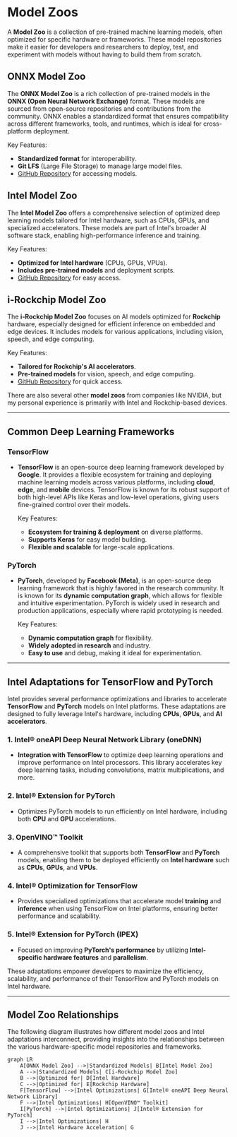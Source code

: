 # Model Zoos

A **Model Zoo** is a collection of pre-trained machine learning models, often optimized for specific hardware or frameworks. These model repositories make it easier for developers and researchers to deploy, test, and experiment with models without having to build them from scratch.

## ONNX Model Zoo
The **ONNX Model Zoo** is a rich collection of pre-trained models in the **ONNX (Open Neural Network Exchange)** format. These models are sourced from open-source repositories and contributions from the community. ONNX enables a standardized format that ensures compatibility across different frameworks, tools, and runtimes, which is ideal for cross-platform deployment.

Key Features:
- **Standardized format** for interoperability.
- **Git LFS** (Large File Storage) to manage large model files.
- [GitHub Repository](https://github.com/onnx/models) for accessing models.

## Intel Model Zoo
The **Intel Model Zoo** offers a comprehensive selection of optimized deep learning models tailored for Intel hardware, such as CPUs, GPUs, and specialized accelerators. These models are part of Intel's broader AI software stack, enabling high-performance inference and training.

Key Features:
- **Optimized for Intel hardware** (CPUs, GPUs, VPUs).
- **Includes pre-trained models** and deployment scripts.
- [GitHub Repository](https://github.com/openvinotoolkit/open_model_zoo) for easy access.

## i-Rockchip Model Zoo
The **i-Rockchip Model Zoo** focuses on AI models optimized for **Rockchip** hardware, especially designed for efficient inference on embedded and edge devices. It includes models for various applications, including vision, speech, and edge computing.

Key Features:
- **Tailored for Rockchip's AI accelerators**.
- **Pre-trained models** for vision, speech, and edge computing.
- [GitHub Repository](https://github.com/rockchip-linux/rknn-model-zoo) for quick access.

There are also several other **model zoos** from companies like NVIDIA, but my personal experience is primarily with Intel and Rockchip-based devices.

---

## Common Deep Learning Frameworks  

### TensorFlow
- **TensorFlow** is an open-source deep learning framework developed by **Google**. It provides a flexible ecosystem for training and deploying machine learning models across various platforms, including **cloud**, **edge**, and **mobile** devices. TensorFlow is known for its robust support of both high-level APIs like Keras and low-level operations, giving users fine-grained control over their models.
  
  Key Features:
  - **Ecosystem for training & deployment** on diverse platforms.
  - **Supports Keras** for easy model building.
  - **Flexible and scalable** for large-scale applications.

### PyTorch
- **PyTorch**, developed by **Facebook (Meta)**, is an open-source deep learning framework that is highly favored in the research community. It is known for its **dynamic computation graph**, which allows for flexible and intuitive experimentation. PyTorch is widely used in research and production applications, especially where rapid prototyping is needed.

  Key Features:
  - **Dynamic computation graph** for flexibility.
  - **Widely adopted in research** and industry.
  - **Easy to use** and debug, making it ideal for experimentation.

---

## Intel Adaptations for TensorFlow and PyTorch

Intel provides several performance optimizations and libraries to accelerate **TensorFlow** and **PyTorch** models on Intel platforms. These adaptations are designed to fully leverage Intel's hardware, including **CPUs**, **GPUs**, and **AI accelerators**.

### 1. **Intel® oneAPI Deep Neural Network Library (oneDNN)**
   - **Integration with TensorFlow** to optimize deep learning operations and improve performance on Intel processors. This library accelerates key deep learning tasks, including convolutions, matrix multiplications, and more.

### 2. **Intel® Extension for PyTorch**
   - Optimizes PyTorch models to run efficiently on Intel hardware, including both **CPU** and **GPU** accelerations.

### 3. **OpenVINO™ Toolkit**
   - A comprehensive toolkit that supports both **TensorFlow** and **PyTorch** models, enabling them to be deployed efficiently on **Intel hardware** such as **CPUs**, **GPUs**, and **VPUs**.

### 4. **Intel® Optimization for TensorFlow**
   - Provides specialized optimizations that accelerate model **training** and **inference** when using TensorFlow on Intel platforms, ensuring better performance and scalability.

### 5. **Intel® Extension for PyTorch (IPEX)**
   - Focused on improving **PyTorch's performance** by utilizing **Intel-specific hardware features** and **parallelism**.

These adaptations empower developers to maximize the efficiency, scalability, and performance of their TensorFlow and PyTorch models on Intel hardware.

---

## Model Zoo Relationships

The following diagram illustrates how different model zoos and Intel adaptations interconnect, providing insights into the relationships between the various hardware-specific model repositories and frameworks.

```mermaid
graph LR
    A[ONNX Model Zoo] -->|Standardized Models| B[Intel Model Zoo]
    A -->|Standardized Models| C[i-Rockchip Model Zoo]
    B -->|Optimized for| D[Intel Hardware]
    C -->|Optimized for| E[Rockchip Hardware]
    F[TensorFlow] -->|Intel Optimizations| G[Intel® oneAPI Deep Neural Network Library]
    F -->|Intel Optimizations| H[OpenVINO™ Toolkit]
    I[PyTorch] -->|Intel Optimizations| J[Intel® Extension for PyTorch]
    I -->|Intel Optimizations| H
    J -->|Intel Hardware Acceleration| G
```